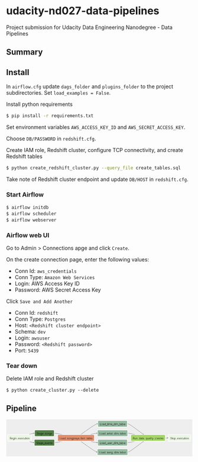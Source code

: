# udacity-nd027-data-pipelines

Project submission for Udacity Data Engineering Nanodegree - Data Pipelines

## Summary

## Install

In `airflow.cfg` update `dags_folder` and `plugins_folder` to the project subdirectories. Set `load_examples = False`.

Install python requirements
```bash
$ pip install -r requirements.txt
```

Set environment variables `AWS_ACCESS_KEY_ID` and `AWS_SECRET_ACCESS_KEY`.

Choose `DB/PASSWORD` in `redshift.cfg`.

Create IAM role, Redshift cluster, configure TCP connectivity, and create Redshift tables
```bash
$ python create_redshift_cluster.py --query_file create_tables.sql
```

Take note of Redshift cluster endpoint and update `DB/HOST` in `redshift.cfg`.

### Start Airflow

```bash
$ airflow initdb
$ airflow scheduler
$ airflow webserver
```

### Airflow web UI

Go to Admin > Connections apge and click `Create`.

On the create connection page, enter the following values:

* Conn Id: `aws_credentials`
* Conn Type: `Amazon Web Services`
* Login: AWS Access Key ID
* Password: AWS Secret Access Key

Click `Save and Add Another`

* Conn Id: `redshift`
* Conn Type: `Postgres`
* Host: `<Redshift cluster endpoint>`
* Schema: `dev`
* Login: `awsuser`
* Password: `<Redshift password>`
* Port: `5439`

### Tear down

Delete IAM role and Redshift cluster

```
$ python create_cluster.py --delete
```

## Pipeline

![DAG graph](img/dag-graph.png)
